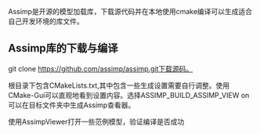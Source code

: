 Assimp是开源的模型加载库，下载源代码并在本地使用cmake编译可以生成适合自己开发环境的库文件。

## Assimp库的下载与编译

git clone https://github.com/assimp/assimp.git下载源码。

根目录下包含CMakeLists.txt,其中包含一些生成设置需要自行调整。使用CMake-Gui可以直观地看到设置内容。选择ASSIMP_BUILD_ASSIMP_VIEW&nbsp;on可以在目标文件夹中生成Assimp查看器。

使用AssimpViewer打开一些范例模型，验证编译是否成功
